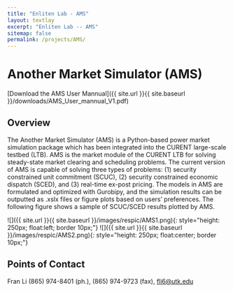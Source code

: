 ```yaml
---
title: "Enliten Lab - AMS"
layout: textlay
excerpt: "Enliten Lab -- AMS"
sitemap: false
permalink: /projects/AMS/
---
```


#  Another Market Simulator (AMS) 

[Download the AMS User Mannual]({{ site.url }}{{ site.baseurl }}/downloads/AMS_User_mannual_V1.pdf)

## Overview

The Another Market Simulator (AMS) is a Python-based power market simulation package which has been integrated into the CURENT large-scale testbed (LTB). AMS is the market module of the CURENT LTB for solving steady-state market clearing and scheduling problems.  The current version of AMS is capable of solving three types of problems: (1) security constrained unit commitment (SCUC), (2) security constrained economic dispatch (SCED), and (3) real-time ex-post pricing. The models in AMS are formulated and optimized with Gurobipy, and the simulation results can be outputted as .xslx files or figure plots based on users’ preferences. The following figure shows a sample of SCUC/SCED results plotted by AMS.

![]({{ site.url }}{{ site.baseurl }}/images/respic/AMS1.png){: style="height: 250px; float:left; border 10px;"} ![]({{ site.url }}{{ site.baseurl }}/images/respic/AMS2.png){: style="height: 250px; float:center; border 10px;"}

## Points of Contact

Fran Li (865) 974-8401 (ph.), (865) 974-9723 (fax), fli6@utk.edu